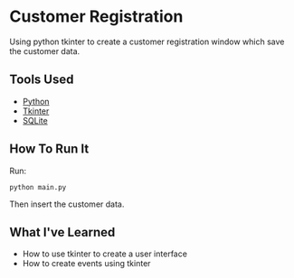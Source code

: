 # Customer Registration

Using python tkinter to create a customer registration window which save the customer data.

## Tools Used

- [Python](https://www.python.org/downloads/)
- [Tkinter](https://docs.python.org/3/library/tk.html)
- [SQLite](https://www.sqlite.org/index.html)

## How To Run It

Run:

```shell
python main.py
```

Then insert the customer data.

## What I've Learned
- How to use tkinter to create a user interface
- How to create events using tkinter
